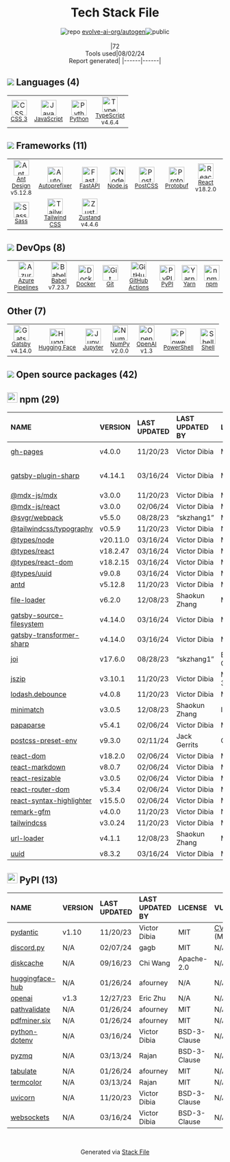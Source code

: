 <!--
&lt;--- Readme.md Snippet without images Start ---&gt;
## Tech Stack
evolve-ai-org/autogen is built on the following main stack:

- [JavaScript](https://developer.mozilla.org/en-US/docs/Web/JavaScript) – Languages
- [Python](https://www.python.org) – Languages
- [TypeScript](http://www.typescriptlang.org) – Languages
- [Ant Design](https://ant.design) – JavaScript Framework Components
- [Autoprefixer](https://github.com/postcss/autoprefixer) – CSS Pre-processors / Extensions
- [FastAPI](https://fastapi.tiangolo.com/) – Microframeworks (Backend)
- [Node.js](http://nodejs.org/) – Frameworks (Full Stack)
- [PostCSS](https://github.com/postcss/postcss) – CSS Pre-processors / Extensions
- [Protobuf](https://developers.google.com/protocol-buffers/) – Serialization Frameworks
- [React](https://reactjs.org/) – Javascript UI Libraries
- [React Router](https://github.com/rackt/react-router) – JavaScript Framework Components
- [Sass](http://sass-lang.com/) – CSS Pre-processors / Extensions
- [Tailwind CSS](https://tailwindcss.com) – Front-End Frameworks
- [Zustand](https://github.com/react-spring/zustand) – State Management Library
- [Azure Pipelines](https://azure.microsoft.com/ko-kr/services/devops/pipelines/) – Continuous Integration
- [Babel](http://babeljs.io/) – JavaScript Compilers
- [Docker](https://www.docker.com/) – Virtual Machine Platforms & Containers
- [GitHub Actions](https://github.com/features/actions) – Continuous Integration
- [Yarn](https://yarnpkg.com/) – Front End Package Manager
- [Gatsby](https://www.gatsbyjs.org) – Static Site Generators
- [Hugging Face](https://huggingface.co/) – Large Language Model Tools
- [Jupyter](http://jupyter.org) – Data Science Notebooks
- [NumPy](http://www.numpy.org/) – Data Science Tools
- [OpenAI](https://openai.com/) – Large Language Models
- [PowerShell](https://docs.microsoft.com/en-us/powershell/) – Shells
- [Shell](https://en.wikipedia.org/wiki/Shell_script) – Shells

Full tech stack [here](/techstack.md)

&lt;--- Readme.md Snippet without images End ---&gt;

&lt;--- Readme.md Snippet with images Start ---&gt;
## Tech Stack
evolve-ai-org/autogen is built on the following main stack:

- <img width='25' height='25' src='https://img.stackshare.io/service/1209/javascript.jpeg' alt='JavaScript'/> [JavaScript](https://developer.mozilla.org/en-US/docs/Web/JavaScript) – Languages
- <img width='25' height='25' src='https://img.stackshare.io/service/993/pUBY5pVj.png' alt='Python'/> [Python](https://www.python.org) – Languages
- <img width='25' height='25' src='https://img.stackshare.io/service/1612/bynNY5dJ.jpg' alt='TypeScript'/> [TypeScript](http://www.typescriptlang.org) – Languages
- <img width='25' height='25' src='https://img.stackshare.io/service/6112/12101536.png' alt='Ant Design'/> [Ant Design](https://ant.design) – JavaScript Framework Components
- <img width='25' height='25' src='https://img.stackshare.io/service/2202/72d087642cfce6fef6f2dabec5bf49e8_400x400.png' alt='Autoprefixer'/> [Autoprefixer](https://github.com/postcss/autoprefixer) – CSS Pre-processors / Extensions
- <img width='25' height='25' src='https://img.stackshare.io/service/25014/default_f6ff39141b468e832d1bc59fc98a060df604d44d.png' alt='FastAPI'/> [FastAPI](https://fastapi.tiangolo.com/) – Microframeworks (Backend)
- <img width='25' height='25' src='https://img.stackshare.io/service/1011/n1JRsFeB_400x400.png' alt='Node.js'/> [Node.js](http://nodejs.org/) – Frameworks (Full Stack)
- <img width='25' height='25' src='https://img.stackshare.io/service/3339/rlFcjEdI.png' alt='PostCSS'/> [PostCSS](https://github.com/postcss/postcss) – CSS Pre-processors / Extensions
- <img width='25' height='25' src='https://img.stackshare.io/service/4393/ma2jqJKH_400x400.png' alt='Protobuf'/> [Protobuf](https://developers.google.com/protocol-buffers/) – Serialization Frameworks
- <img width='25' height='25' src='https://img.stackshare.io/service/1020/OYIaJ1KK.png' alt='React'/> [React](https://reactjs.org/) – Javascript UI Libraries
- <img width='25' height='25' src='https://img.stackshare.io/service/3350/8261421.png' alt='React Router'/> [React Router](https://github.com/rackt/react-router) – JavaScript Framework Components
- <img width='25' height='25' src='https://img.stackshare.io/service/1171/jCR2zNJV.png' alt='Sass'/> [Sass](http://sass-lang.com/) – CSS Pre-processors / Extensions
- <img width='25' height='25' src='https://img.stackshare.io/service/8158/default_660b7c41c3ba489cb581eec89c04655404258c19.png' alt='Tailwind CSS'/> [Tailwind CSS](https://tailwindcss.com) – Front-End Frameworks
- <img width='25' height='25' src='https://img.stackshare.io/service/11559/zustand.png' alt='Zustand'/> [Zustand](https://github.com/react-spring/zustand) – State Management Library
- <img width='25' height='25' src='https://img.stackshare.io/service/10164/528389819366_e7a0672f0480b3e98d21_512.png' alt='Azure Pipelines'/> [Azure Pipelines](https://azure.microsoft.com/ko-kr/services/devops/pipelines/) – Continuous Integration
- <img width='25' height='25' src='https://img.stackshare.io/service/2739/-1wfGjNw.png' alt='Babel'/> [Babel](http://babeljs.io/) – JavaScript Compilers
- <img width='25' height='25' src='https://img.stackshare.io/service/586/n4u37v9t_400x400.png' alt='Docker'/> [Docker](https://www.docker.com/) – Virtual Machine Platforms & Containers
- <img width='25' height='25' src='https://img.stackshare.io/service/11563/actions.png' alt='GitHub Actions'/> [GitHub Actions](https://github.com/features/actions) – Continuous Integration
- <img width='25' height='25' src='https://img.stackshare.io/service/5848/44mC-kJ3.jpg' alt='Yarn'/> [Yarn](https://yarnpkg.com/) – Front End Package Manager
- <img width='25' height='25' src='https://img.stackshare.io/service/5472/default_189db484e0770a6101c6a70f0ef0172bc0f8de37.png' alt='Gatsby'/> [Gatsby](https://www.gatsbyjs.org) – Static Site Generators
- <img width='25' height='25' src='https://img.stackshare.io/service/40287/default_b4fac77fd6589c7469ccfb18a0d2df3ff2a71dbd.jpg' alt='Hugging Face'/> [Hugging Face](https://huggingface.co/) – Large Language Model Tools
- <img width='25' height='25' src='https://img.stackshare.io/service/4190/fGBUdNf__400x400.jpg' alt='Jupyter'/> [Jupyter](http://jupyter.org) – Data Science Notebooks
- <img width='25' height='25' src='https://img.stackshare.io/service/2179/default_332f874a2edb2686f578aa6389313efcea1eec41.png' alt='NumPy'/> [NumPy](http://www.numpy.org/) – Data Science Tools
- <img width='25' height='25' src='https://img.stackshare.io/service/48786/default_8b1119bcbb159cebebc2f6cfc9cd2e359b169d22.jpg' alt='OpenAI'/> [OpenAI](https://openai.com/) – Large Language Models
- <img width='25' height='25' src='https://img.stackshare.io/service/3681/powershell-logo.png' alt='PowerShell'/> [PowerShell](https://docs.microsoft.com/en-us/powershell/) – Shells
- <img width='25' height='25' src='https://img.stackshare.io/service/4631/default_c2062d40130562bdc836c13dbca02d318205a962.png' alt='Shell'/> [Shell](https://en.wikipedia.org/wiki/Shell_script) – Shells

Full tech stack [here](/techstack.md)

&lt;--- Readme.md Snippet with images End ---&gt;
-->
<div align="center">

# Tech Stack File
![](https://img.stackshare.io/repo.svg "repo") [evolve-ai-org/autogen](https://github.com/evolve-ai-org/autogen)![](https://img.stackshare.io/public_badge.svg "public")
<br/><br/>
|72<br/>Tools used|08/02/24 <br/>Report generated|
|------|------|
</div>

## <img src='https://img.stackshare.io/languages.svg'/> Languages (4)
<table><tr>
  <td align='center'>
  <img width='36' height='36' src='https://img.stackshare.io/service/6727/css.png' alt='CSS 3'>
  <br>
  <sub><a href="https://developer.mozilla.org/en-US/docs/Web/CSS/CSS3">CSS 3</a></sub>
  <br>
  <sub></sub>
</td>

<td align='center'>
  <img width='36' height='36' src='https://img.stackshare.io/service/1209/javascript.jpeg' alt='JavaScript'>
  <br>
  <sub><a href="https://developer.mozilla.org/en-US/docs/Web/JavaScript">JavaScript</a></sub>
  <br>
  <sub></sub>
</td>

<td align='center'>
  <img width='36' height='36' src='https://img.stackshare.io/service/993/pUBY5pVj.png' alt='Python'>
  <br>
  <sub><a href="https://www.python.org">Python</a></sub>
  <br>
  <sub></sub>
</td>

<td align='center'>
  <img width='36' height='36' src='https://img.stackshare.io/service/1612/bynNY5dJ.jpg' alt='TypeScript'>
  <br>
  <sub><a href="http://www.typescriptlang.org">TypeScript</a></sub>
  <br>
  <sub>v4.6.4</sub>
</td>

</tr>
</table>

## <img src='https://img.stackshare.io/frameworks.svg'/> Frameworks (11)
<table><tr>
  <td align='center'>
  <img width='36' height='36' src='https://img.stackshare.io/service/6112/12101536.png' alt='Ant Design'>
  <br>
  <sub><a href="https://ant.design">Ant Design</a></sub>
  <br>
  <sub>v5.12.8</sub>
</td>

<td align='center'>
  <img width='36' height='36' src='https://img.stackshare.io/service/2202/72d087642cfce6fef6f2dabec5bf49e8_400x400.png' alt='Autoprefixer'>
  <br>
  <sub><a href="https://github.com/postcss/autoprefixer">Autoprefixer</a></sub>
  <br>
  <sub></sub>
</td>

<td align='center'>
  <img width='36' height='36' src='https://img.stackshare.io/service/25014/default_f6ff39141b468e832d1bc59fc98a060df604d44d.png' alt='FastAPI'>
  <br>
  <sub><a href="https://fastapi.tiangolo.com/">FastAPI</a></sub>
  <br>
  <sub></sub>
</td>

<td align='center'>
  <img width='36' height='36' src='https://img.stackshare.io/service/1011/n1JRsFeB_400x400.png' alt='Node.js'>
  <br>
  <sub><a href="http://nodejs.org/">Node.js</a></sub>
  <br>
  <sub></sub>
</td>

<td align='center'>
  <img width='36' height='36' src='https://img.stackshare.io/service/3339/rlFcjEdI.png' alt='PostCSS'>
  <br>
  <sub><a href="https://github.com/postcss/postcss">PostCSS</a></sub>
  <br>
  <sub></sub>
</td>

<td align='center'>
  <img width='36' height='36' src='https://img.stackshare.io/service/4393/ma2jqJKH_400x400.png' alt='Protobuf'>
  <br>
  <sub><a href="https://developers.google.com/protocol-buffers/">Protobuf</a></sub>
  <br>
  <sub></sub>
</td>

<td align='center'>
  <img width='36' height='36' src='https://img.stackshare.io/service/1020/OYIaJ1KK.png' alt='React'>
  <br>
  <sub><a href="https://reactjs.org/">React</a></sub>
  <br>
  <sub>v18.2.0</sub>
</td>

<td align='center'>
  <img width='36' height='36' src='https://img.stackshare.io/service/3350/8261421.png' alt='React Router'>
  <br>
  <sub><a href="https://github.com/rackt/react-router">React Router</a></sub>
  <br>
  <sub>v5.3.4</sub>
</td>

</tr>
<tr>
  <td align='center'>
  <img width='36' height='36' src='https://img.stackshare.io/service/1171/jCR2zNJV.png' alt='Sass'>
  <br>
  <sub><a href="http://sass-lang.com/">Sass</a></sub>
  <br>
  <sub></sub>
</td>

<td align='center'>
  <img width='36' height='36' src='https://img.stackshare.io/service/8158/default_660b7c41c3ba489cb581eec89c04655404258c19.png' alt='Tailwind CSS'>
  <br>
  <sub><a href="https://tailwindcss.com">Tailwind CSS</a></sub>
  <br>
  <sub></sub>
</td>

<td align='center'>
  <img width='36' height='36' src='https://img.stackshare.io/service/11559/zustand.png' alt='Zustand'>
  <br>
  <sub><a href="https://github.com/react-spring/zustand">Zustand</a></sub>
  <br>
  <sub>v4.4.6</sub>
</td>

</tr>
</table>

## <img src='https://img.stackshare.io/devops.svg'/> DevOps (8)
<table><tr>
  <td align='center'>
  <img width='36' height='36' src='https://img.stackshare.io/service/10164/528389819366_e7a0672f0480b3e98d21_512.png' alt='Azure Pipelines'>
  <br>
  <sub><a href="https://azure.microsoft.com/ko-kr/services/devops/pipelines/">Azure Pipelines</a></sub>
  <br>
  <sub></sub>
</td>

<td align='center'>
  <img width='36' height='36' src='https://img.stackshare.io/service/2739/-1wfGjNw.png' alt='Babel'>
  <br>
  <sub><a href="http://babeljs.io/">Babel</a></sub>
  <br>
  <sub>v7.23.7</sub>
</td>

<td align='center'>
  <img width='36' height='36' src='https://img.stackshare.io/service/586/n4u37v9t_400x400.png' alt='Docker'>
  <br>
  <sub><a href="https://www.docker.com/">Docker</a></sub>
  <br>
  <sub></sub>
</td>

<td align='center'>
  <img width='36' height='36' src='https://img.stackshare.io/service/1046/git.png' alt='Git'>
  <br>
  <sub><a href="http://git-scm.com/">Git</a></sub>
  <br>
  <sub></sub>
</td>

<td align='center'>
  <img width='36' height='36' src='https://img.stackshare.io/service/11563/actions.png' alt='GitHub Actions'>
  <br>
  <sub><a href="https://github.com/features/actions">GitHub Actions</a></sub>
  <br>
  <sub></sub>
</td>

<td align='center'>
  <img width='36' height='36' src='https://img.stackshare.io/service/12572/-RIWgodF_400x400.jpg' alt='PyPI'>
  <br>
  <sub><a href="https://pypi.org/">PyPI</a></sub>
  <br>
  <sub></sub>
</td>

<td align='center'>
  <img width='36' height='36' src='https://img.stackshare.io/service/5848/44mC-kJ3.jpg' alt='Yarn'>
  <br>
  <sub><a href="https://yarnpkg.com/">Yarn</a></sub>
  <br>
  <sub></sub>
</td>

<td align='center'>
  <img width='36' height='36' src='https://img.stackshare.io/service/1120/lejvzrnlpb308aftn31u.png' alt='npm'>
  <br>
  <sub><a href="https://www.npmjs.com/">npm</a></sub>
  <br>
  <sub></sub>
</td>

</tr>
</table>

## Other (7)
<table><tr>
  <td align='center'>
  <img width='36' height='36' src='https://img.stackshare.io/service/5472/default_189db484e0770a6101c6a70f0ef0172bc0f8de37.png' alt='Gatsby'>
  <br>
  <sub><a href="https://www.gatsbyjs.org">Gatsby</a></sub>
  <br>
  <sub>v4.14.0</sub>
</td>

<td align='center'>
  <img width='36' height='36' src='https://img.stackshare.io/service/40287/default_b4fac77fd6589c7469ccfb18a0d2df3ff2a71dbd.jpg' alt='Hugging Face'>
  <br>
  <sub><a href="https://huggingface.co/">Hugging Face</a></sub>
  <br>
  <sub></sub>
</td>

<td align='center'>
  <img width='36' height='36' src='https://img.stackshare.io/service/4190/fGBUdNf__400x400.jpg' alt='Jupyter'>
  <br>
  <sub><a href="http://jupyter.org">Jupyter</a></sub>
  <br>
  <sub></sub>
</td>

<td align='center'>
  <img width='36' height='36' src='https://img.stackshare.io/service/2179/default_332f874a2edb2686f578aa6389313efcea1eec41.png' alt='NumPy'>
  <br>
  <sub><a href="http://www.numpy.org/">NumPy</a></sub>
  <br>
  <sub>v2.0.0</sub>
</td>

<td align='center'>
  <img width='36' height='36' src='https://img.stackshare.io/service/48786/default_8b1119bcbb159cebebc2f6cfc9cd2e359b169d22.jpg' alt='OpenAI'>
  <br>
  <sub><a href="https://openai.com/">OpenAI</a></sub>
  <br>
  <sub>v1.3</sub>
</td>

<td align='center'>
  <img width='36' height='36' src='https://img.stackshare.io/service/3681/powershell-logo.png' alt='PowerShell'>
  <br>
  <sub><a href="https://docs.microsoft.com/en-us/powershell/">PowerShell</a></sub>
  <br>
  <sub></sub>
</td>

<td align='center'>
  <img width='36' height='36' src='https://img.stackshare.io/service/4631/default_c2062d40130562bdc836c13dbca02d318205a962.png' alt='Shell'>
  <br>
  <sub><a href="https://en.wikipedia.org/wiki/Shell_script">Shell</a></sub>
  <br>
  <sub></sub>
</td>

</tr>
</table>


## <img src='https://img.stackshare.io/group.svg' /> Open source packages (42)</h2>

## <img width='24' height='24' src='https://img.stackshare.io/service/1120/lejvzrnlpb308aftn31u.png'/> npm (29)

|NAME|VERSION|LAST UPDATED|LAST UPDATED BY|LICENSE|VULNERABILITIES|
|:------|:------|:------|:------|:------|:------|
|[gh-pages](https://www.npmjs.com/gh-pages)|v4.0.0|11/20/23|Victor Dibia |MIT|[CVE-2022-37611](https://github.com/advisories/GHSA-8mmm-9v2q-x3f9) (Critical)|
|[gatsby-plugin-sharp](https://www.npmjs.com/gatsby-plugin-sharp)|v4.14.1|03/16/24|Victor Dibia |MIT|[CVE-2023-30548](https://github.com/advisories/GHSA-h2pm-378c-pcxx) (Moderate)|
|[@mdx-js/mdx](https://www.npmjs.com/@mdx-js/mdx)|v3.0.0|11/20/23|Victor Dibia |MIT|N/A|
|[@mdx-js/react](https://www.npmjs.com/@mdx-js/react)|v3.0.0|02/06/24|Victor Dibia |MIT|N/A|
|[@svgr/webpack](https://www.npmjs.com/@svgr/webpack)|v5.5.0|08/28/23|“skzhang1” |MIT|N/A|
|[@tailwindcss/typography](https://www.npmjs.com/@tailwindcss/typography)|v0.5.9|11/20/23|Victor Dibia |N/A|N/A|
|[@types/node](https://www.npmjs.com/@types/node)|v20.11.0|03/16/24|Victor Dibia |MIT|N/A|
|[@types/react](https://www.npmjs.com/@types/react)|v18.2.47|03/16/24|Victor Dibia |MIT|N/A|
|[@types/react-dom](https://www.npmjs.com/@types/react-dom)|v18.2.15|03/16/24|Victor Dibia |MIT|N/A|
|[@types/uuid](https://www.npmjs.com/@types/uuid)|v9.0.8|03/16/24|Victor Dibia |MIT|N/A|
|[antd](https://www.npmjs.com/antd)|v5.12.8|11/20/23|Victor Dibia |MIT|N/A|
|[file-loader](https://www.npmjs.com/file-loader)|v6.2.0|12/08/23|Shaokun Zhang |MIT|N/A|
|[gatsby-source-filesystem](https://www.npmjs.com/gatsby-source-filesystem)|v4.14.0|03/16/24|Victor Dibia |MIT|N/A|
|[gatsby-transformer-sharp](https://www.npmjs.com/gatsby-transformer-sharp)|v4.14.0|03/16/24|Victor Dibia |MIT|N/A|
|[joi](https://www.npmjs.com/joi)|v17.6.0|08/28/23|“skzhang1” |BSD-3-Clause|N/A|
|[jszip](https://www.npmjs.com/jszip)|v3.10.1|11/20/23|Victor Dibia |MIT,GPL-3.0|N/A|
|[lodash.debounce](https://www.npmjs.com/lodash.debounce)|v4.0.8|11/20/23|Victor Dibia |MIT|N/A|
|[minimatch](https://www.npmjs.com/minimatch)|v3.0.5|12/08/23|Shaokun Zhang |ISC|N/A|
|[papaparse](https://www.npmjs.com/papaparse)|v5.4.1|02/06/24|Victor Dibia |MIT|N/A|
|[postcss-preset-env](https://www.npmjs.com/postcss-preset-env)|v9.3.0|02/11/24|Jack Gerrits |CC0-1.0|N/A|
|[react-dom](https://www.npmjs.com/react-dom)|v18.2.0|02/06/24|Victor Dibia |MIT|N/A|
|[react-markdown](https://www.npmjs.com/react-markdown)|v8.0.7|02/06/24|Victor Dibia |MIT|N/A|
|[react-resizable](https://www.npmjs.com/react-resizable)|v3.0.5|02/06/24|Victor Dibia |MIT|N/A|
|[react-router-dom](https://www.npmjs.com/react-router-dom)|v5.3.4|02/06/24|Victor Dibia |MIT|N/A|
|[react-syntax-highlighter](https://www.npmjs.com/react-syntax-highlighter)|v15.5.0|02/06/24|Victor Dibia |MIT|N/A|
|[remark-gfm](https://www.npmjs.com/remark-gfm)|v4.0.0|11/20/23|Victor Dibia |N/A|N/A|
|[tailwindcss](https://www.npmjs.com/tailwindcss)|v3.0.24|11/20/23|Victor Dibia |MIT|N/A|
|[url-loader](https://www.npmjs.com/url-loader)|v4.1.1|12/08/23|Shaokun Zhang |MIT|N/A|
|[uuid](https://www.npmjs.com/uuid)|v8.3.2|03/16/24|Victor Dibia |MIT|N/A|


## <img width='24' height='24' src='https://img.stackshare.io/service/12572/-RIWgodF_400x400.jpg'/> PyPI (13)

|NAME|VERSION|LAST UPDATED|LAST UPDATED BY|LICENSE|VULNERABILITIES|
|:------|:------|:------|:------|:------|:------|
|[pydantic](https://pypi.org/project/pydantic)|v1.10|11/20/23|Victor Dibia |MIT|[CVE-2024-3772](https://github.com/advisories/GHSA-mr82-8j83-vxmv) (Moderate)|
|[discord.py](https://pypi.org/project/discord.py)|N/A|02/07/24|gagb |MIT|N/A|
|[diskcache](https://pypi.org/project/diskcache)|N/A|09/16/23|Chi Wang |Apache-2.0|N/A|
|[huggingface-hub](https://pypi.org/project/huggingface-hub)|N/A|01/26/24|afourney |N/A|N/A|
|[openai](https://pypi.org/project/openai)|v1.3|12/27/23|Eric Zhu |N/A|N/A|
|[pathvalidate](https://pypi.org/project/pathvalidate)|N/A|01/26/24|afourney |MIT|N/A|
|[pdfminer.six](https://pypi.org/project/pdfminer.six)|N/A|01/26/24|afourney |MIT|N/A|
|[python-dotenv](https://pypi.org/project/python-dotenv)|N/A|03/16/24|Victor Dibia |BSD-3-Clause|N/A|
|[pyzmq](https://pypi.org/project/pyzmq)|N/A|03/13/24|Rajan |BSD-3-Clause|N/A|
|[tabulate](https://pypi.org/project/tabulate)|N/A|01/26/24|afourney |MIT|N/A|
|[termcolor](https://pypi.org/project/termcolor)|N/A|03/13/24|Rajan |MIT|N/A|
|[uvicorn](https://pypi.org/project/uvicorn)|N/A|11/20/23|Victor Dibia |BSD-3-Clause|N/A|
|[websockets](https://pypi.org/project/websockets)|N/A|03/16/24|Victor Dibia |BSD-3-Clause|N/A|

<br/>
<div align='center'>

Generated via [Stack File](https://github.com/marketplace/stack-file)
